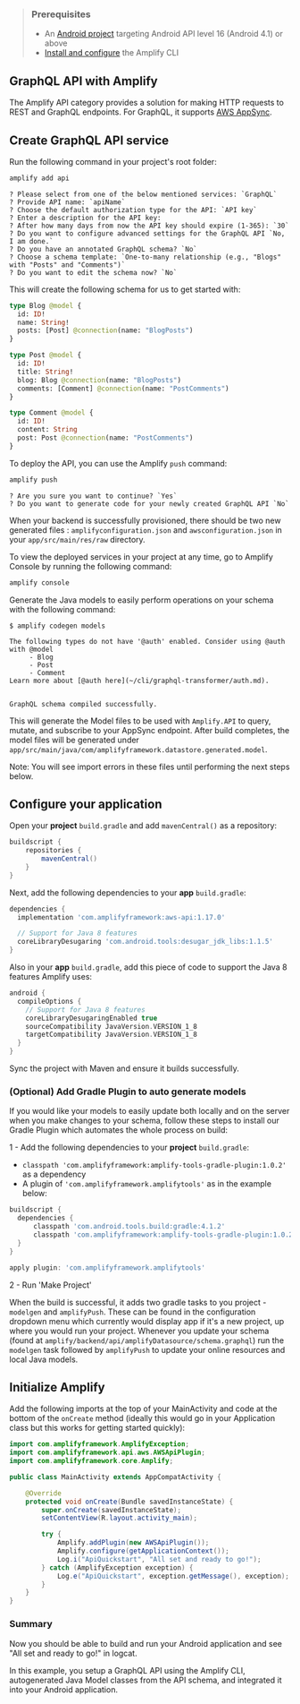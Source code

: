 > ### Prerequisites
> * An [Android project](https://developer.android.com/training/basics/firstapp/creating-project) targeting Android API level 16 (Android 4.1) or above
> * [Install and configure](~/cli/start/install.md) the Amplify CLI

## GraphQL API with Amplify

The Amplify API category provides a solution for making HTTP requests to REST and GraphQL endpoints.  For GraphQL, it supports [AWS AppSync](https://aws.amazon.com/appsync/).

## Create GraphQL API service

Run the following command in your project's root folder:

```bash
amplify add api
```

```console
? Please select from one of the below mentioned services: `GraphQL`
? Provide API name: `apiName`
? Choose the default authorization type for the API: `API key`
? Enter a description for the API key:
? After how many days from now the API key should expire (1-365): `30`
? Do you want to configure advanced settings for the GraphQL API `No, I am done.`
? Do you have an annotated GraphQL schema? `No`
? Choose a schema template: `One-to-many relationship (e.g., "Blogs" with "Posts" and "Comments")`
? Do you want to edit the schema now? `No`
```

This will create the following schema for us to get started with:
```graphql
type Blog @model {
  id: ID!
  name: String!
  posts: [Post] @connection(name: "BlogPosts")
}

type Post @model {
  id: ID!
  title: String!
  blog: Blog @connection(name: "BlogPosts")
  comments: [Comment] @connection(name: "PostComments")
}

type Comment @model {
  id: ID!
  content: String
  post: Post @connection(name: "PostComments")
}
```

To deploy the API, you can use the Amplify `push` command:

```bash
amplify push
```

```console
? Are you sure you want to continue? `Yes`
? Do you want to generate code for your newly created GraphQL API `No`
```

When your backend is successfully provisioned, there should be two new generated files : `amplifyconfiguration.json` and `awsconfiguration.json` in your `app/src/main/res/raw` directory.

To view the deployed services in your project at any time, go to Amplify Console by running the following command:

```bash
amplify console
```

Generate the Java models to easily perform operations on your schema with the following command:

```console
$ amplify codegen models

The following types do not have '@auth' enabled. Consider using @auth with @model
     - Blog
     - Post
     - Comment
Learn more about [@auth here](~/cli/graphql-transformer/auth.md).


GraphQL schema compiled successfully.
```

This will generate the Model files to be used with `Amplify.API` to query, mutate, and subscribe to your AppSync endpoint. After build completes, the model files will be generated under `app/src/main/java/com/amplifyframework.datastore.generated.model`.

Note: You will see import errors in these files until performing the next steps below.

## Configure your application

Open your **project** `build.gradle` and add `mavenCentral()` as a repository:

```groovy
buildscript {
    repositories {
        mavenCentral()
    }
}
```

Next, add the following dependencies to your **app** `build.gradle`:

```groovy
dependencies {
  implementation 'com.amplifyframework:aws-api:1.17.0'

  // Support for Java 8 features
  coreLibraryDesugaring 'com.android.tools:desugar_jdk_libs:1.1.5'
}
```
Also in your **app** `build.gradle`, add this piece of code to support the Java 8 features Amplify uses:

```groovy
android {
  compileOptions {
    // Support for Java 8 features
    coreLibraryDesugaringEnabled true
    sourceCompatibility JavaVersion.VERSION_1_8
    targetCompatibility JavaVersion.VERSION_1_8
  }
}
```

Sync the project with Maven and ensure it builds successfully.

### (Optional) Add Gradle Plugin to auto generate models

If you would like your models to easily update both locally and on the server when you make changes to your schema, follow these steps to install our Gradle Plugin which automates the whole process on build:

1 - Add the following dependencies to your **project** `build.gradle`:

* `classpath 'com.amplifyframework:amplify-tools-gradle-plugin:1.0.2'` as a dependency
* A plugin of `'com.amplifyframework.amplifytools'` as in the example below:

```groovy
buildscript {
  dependencies {
      classpath 'com.android.tools.build:gradle:4.1.2'
      classpath 'com.amplifyframework:amplify-tools-gradle-plugin:1.0.2'
  }
}

apply plugin: 'com.amplifyframework.amplifytools'
```

2 - Run 'Make Project'

When the build is successful, it adds two gradle tasks to you project - `modelgen` and `amplifyPush`. These can be found in the configuration dropdown menu which currently would display app if it's a new project, up where you would run your project. Whenever you update your schema (found at `amplify/backend/api/amplifyDatasource/schema.graphql`) run the `modelgen` task followed by `amplifyPush` to update your online resources and local Java models.

## Initialize Amplify

Add the following imports at the top of your MainActivity and code at the bottom of the `onCreate` method (ideally this would go in your Application class but this works for getting started quickly):

```java
import com.amplifyframework.AmplifyException;
import com.amplifyframework.api.aws.AWSApiPlugin;
import com.amplifyframework.core.Amplify;

public class MainActivity extends AppCompatActivity {

    @Override
    protected void onCreate(Bundle savedInstanceState) {
        super.onCreate(savedInstanceState);
        setContentView(R.layout.activity_main);

        try {
            Amplify.addPlugin(new AWSApiPlugin());
            Amplify.configure(getApplicationContext());
            Log.i("ApiQuickstart", "All set and ready to go!");
        } catch (AmplifyException exception) {
            Log.e("ApiQuickstart", exception.getMessage(), exception);
        }
    }    
}
```


### Summary

Now you should be able to build and run your Android application and see "All set and ready to go!" in logcat.

In this example, you setup a GraphQL API using the Amplify CLI, autogenerated Java Model classes from the API schema, and integrated it into your Android application.
